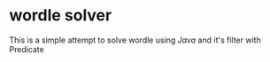 # wordle solver
This is a simple attempt to solve wordle using *Java* and it's filter with Predicate

